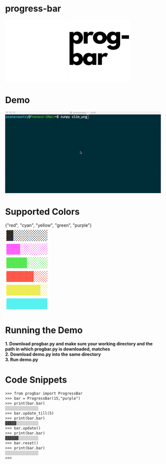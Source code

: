 # progress-bar

<p float=left>
  <img src="prog-bar-dark.png" alt="logo" width="200" />
  <img src="prog-bar-light.png" alt="logo" width="200" />
</p>

# Demo<br>
![demo](progbar_demo.gif)<br/>

# Supported Colors<br>
{"red", "cyan", "yellow", "green", "purple"}<br>
![colors](prog-bar-colors.png)<br/>

# Running the Demo<br>
**1. Download progbar.py and make sure your working directory and the path in which progbar.py is downloaded, matches <br>
2. Download demo.py into the same directory <br>
3. Run demo.py <br>**

# Code Snippets <br>
```
>>> from progbar import ProgressBar
>>> bar = ProgressBar(15,"purple")
>>> print(bar.bar)
░░░░░░░░░░░░░░░
>>> bar.update_till(5)
>>> print(bar.bar)
▓▓▓▓▓░░░░░░░░░░
>>> bar.update()
>>> print(bar.bar)
▓▓▓▓▓▓░░░░░░░░░
>>> bar.reset()
>>> print(bar.bar)
░░░░░░░░░░░░░░░
>>> 
```

